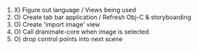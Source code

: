 1. X) Figure out language / Views being used
2. O) Create tab bar application / Refresh Obj-C & storyboarding
3. O) Create 'import image' view
4. O) Call dranimate-core when image is selected
5. O) drop control points into next scene
